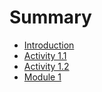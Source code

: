 # Summary

* [Introduction](README.md)
* [Activity 1.1](day-1.md)
* [Activity 1.2](activity-12.md)
* [Module 1](module-1.md)

